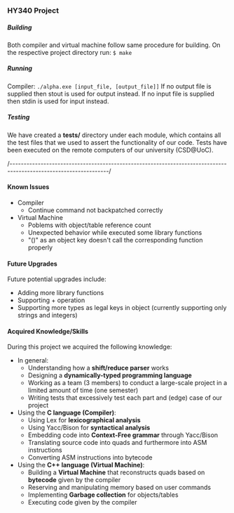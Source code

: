 ### HY340 Project

##### Building

Both compiler and virtual machine follow same procedure for building.
On the respective project directory run:
`$ make`

##### Running
Compiler: 
`./alpha.exe [input_file, [output_file]]`
If no output file is supplied then stout is used for output instead.
If no input file is supplied then stdin is used for input instead.

##### Testing

We have created a **tests/** directory under each module, which contains all the test files that we used to
assert the functionality of our code. Tests have been executed on the remote computers of our university (CSD@UoC).

/-----------------------------------------------------------------------------------------------------------------/

#### Known Issues

- Compiler
  - Continue command not backpatched correctly
- Virtual Machine
  - Poblems with object/table reference count
  - Unexpected behavior while executed some library functions
  - "()" as an object key doesn't call the corresponding function properly
  
#### Future Upgrades

Future potential upgrades include:
- Adding more library functions
- Supporting <string> + <string> operation
- Supporting more types as legal keys in object (currently supporting only strings and integers)

#### Acquired Knowledge/Skills

During this project we acquired the following knowledge:
- In general:
  - Understanding how a **shift/reduce parser** works
  - Designing a **dynamically-typed programming language**
  - Working as a team (3 members) to conduct a large-scale project in a limited amount of time (one semester)
  - Writing tests that excessively test each part and (edge) case of our project
- Using the **C language (Compiler)**:
  - Using Lex for **lexicographical analysis**
  - Using Yacc/Bison for **syntactical analysis**
  - Embedding code into **Context-Free grammar** through Yacc/Bison
  - Translating source code into quads and furthermore into ASM instructions
  - Converting ASM instructions into bytecode
- Using the **C++ language (Virtual Machine)**:
  - Building a **Virtual Machine** that reconstructs quads based on **bytecode** given by the compiler
  - Reserving and manipulating memory based on user commands
  - Implementing **Garbage collection** for objects/tables
  - Executing code given by the compiler
